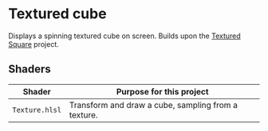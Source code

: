 # Textured cube

Displays a spinning textured cube on screen. Builds upon the [Textured Square](../sample_03_square_textured/README.md) project.

## Shaders

Shader              | Purpose for this project
------------------- | --------------------------------------------------
`Texture.hlsl` | Transform and draw a cube, sampling from a texture.
